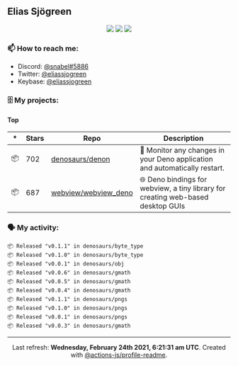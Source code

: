 ## Elias Sjögreen

<p align="center">
  <img src="https://img.shields.io/badge/🎂-dec. 2003-success" />
  <img src="https://img.shields.io/badge/🌎-Stockholm-informational" />
  <img src="https://img.shields.io/badge/👦-He/Him-informational" />
</p>

### 📫 How to reach me:

- Discord: [@snabel#5886](https://discord.com/users/267978757799673866)
- Twitter: [@eliassjogreen](https://twitter.com/eliassjogreen)
- Keybase: [@eliassjogreen](https://keybase.io/eliassjogreen)

### 🗄 My projects:

#### Top
|*|Stars|Repo|Description|
|---|---|---|---|
| 📦 | 702 | [denosaurs/denon](https://github.com/denosaurs/denon) | 👀 Monitor any changes in your Deno application and automatically restart. |
| 📦 | 687 | [webview/webview_deno](https://github.com/webview/webview_deno) | 🌐 Deno bindings for webview, a tiny library for creating web-based desktop GUIs |

### 🗣 My activity:

```
📦 Released "v0.1.1" in denosaurs/byte_type
📦 Released "v0.1.0" in denosaurs/byte_type
📦 Released "v0.0.1" in denosaurs/obj
📦 Released "v0.0.6" in denosaurs/gmath
📦 Released "v0.0.5" in denosaurs/gmath
📦 Released "v0.0.4" in denosaurs/gmath
📦 Released "v0.1.1" in denosaurs/pngs
📦 Released "v0.1.0" in denosaurs/pngs
📦 Released "v0.0.1" in denosaurs/pngs
📦 Released "v0.0.3" in denosaurs/gmath
```

------------
<p align="center">Last refresh: <b>Wednesday, February 24th 2021, 6:21:31 am UTC</b>. Created with <a href=https://github.com/marketplace/actions/profile-readme>@actions-js/profile-readme</a>.</p>
